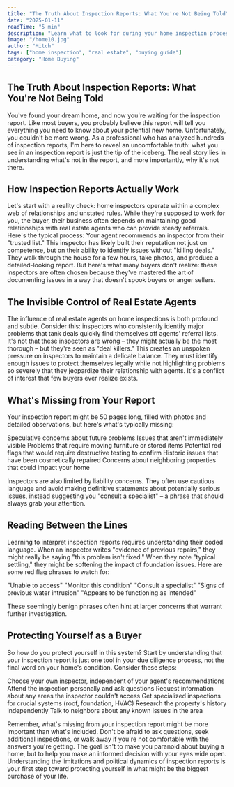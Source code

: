 ```yaml
---
title: "The Truth About Inspection Reports: What You're Not Being Told"
date: "2025-01-11"
readTime: "5 min"
description: "Learn what to look for during your home inspection process..."
image: "/home10.jpg"
author: "Mitch"
tags: ["home inspection", "real estate", "buying guide"]
category: "Home Buying"
---
```


## The Truth About Inspection Reports: What You're Not Being Told

You've found your dream home, and now you're waiting for the inspection report. Like most buyers, you probably believe this report will tell you everything you need to know about your potential new home. Unfortunately, you couldn't be more wrong.
As a professional who has analyzed hundreds of inspection reports, I'm here to reveal an uncomfortable truth: what you see in an inspection report is just the tip of the iceberg. The real story lies in understanding what's not in the report, and more importantly, why it's not there.

## How Inspection Reports Actually Work

Let's start with a reality check: home inspectors operate within a complex web of relationships and unstated rules. While they're supposed to work for you, the buyer, their business often depends on maintaining good relationships with real estate agents who can provide steady referrals.
Here's the typical process: Your agent recommends an inspector from their "trusted list." This inspector has likely built their reputation not just on competence, but on their ability to identify issues without "killing deals." They walk through the house for a few hours, take photos, and produce a detailed-looking report.
But here's what many buyers don't realize: these inspectors are often chosen because they've mastered the art of documenting issues in a way that doesn't spook buyers or anger sellers.

## The Invisible Control of Real Estate Agents

The influence of real estate agents on home inspections is both profound and subtle. Consider this: inspectors who consistently identify major problems that tank deals quickly find themselves off agents' referral lists. It's not that these inspectors are wrong – they might actually be the most thorough – but they're seen as "deal killers."
This creates an unspoken pressure on inspectors to maintain a delicate balance. They must identify enough issues to protect themselves legally while not highlighting problems so severely that they jeopardize their relationship with agents. It's a conflict of interest that few buyers ever realize exists.

## What's Missing from Your Report

Your inspection report might be 50 pages long, filled with photos and detailed observations, but here's what's typically missing:

Speculative concerns about future problems
Issues that aren't immediately visible
Problems that require moving furniture or stored items
Potential red flags that would require destructive testing to confirm
Historic issues that have been cosmetically repaired
Concerns about neighboring properties that could impact your home

Inspectors are also limited by liability concerns. They often use cautious language and avoid making definitive statements about potentially serious issues, instead suggesting you "consult a specialist" – a phrase that should always grab your attention.

## Reading Between the Lines

Learning to interpret inspection reports requires understanding their coded language. When an inspector writes "evidence of previous repairs," they might really be saying "this problem isn't fixed." When they note "typical settling," they might be softening the impact of foundation issues.
Here are some red flag phrases to watch for:

"Unable to access"
"Monitor this condition"
"Consult a specialist"
"Signs of previous water intrusion"
"Appears to be functioning as intended"

These seemingly benign phrases often hint at larger concerns that warrant further investigation.

## Protecting Yourself as a Buyer

So how do you protect yourself in this system? Start by understanding that your inspection report is just one tool in your due diligence process, not the final word on your home's condition.
Consider these steps:

Choose your own inspector, independent of your agent's recommendations
Attend the inspection personally and ask questions
Request information about any areas the inspector couldn't access
Get specialized inspections for crucial systems (roof, foundation, HVAC)
Research the property's history independently
Talk to neighbors about any known issues in the area

Remember, what's missing from your inspection report might be more important than what's included. Don't be afraid to ask questions, seek additional inspections, or walk away if you're not comfortable with the answers you're getting.
The goal isn't to make you paranoid about buying a home, but to help you make an informed decision with your eyes wide open. Understanding the limitations and political dynamics of inspection reports is your first step toward protecting yourself in what might be the biggest purchase of your life.